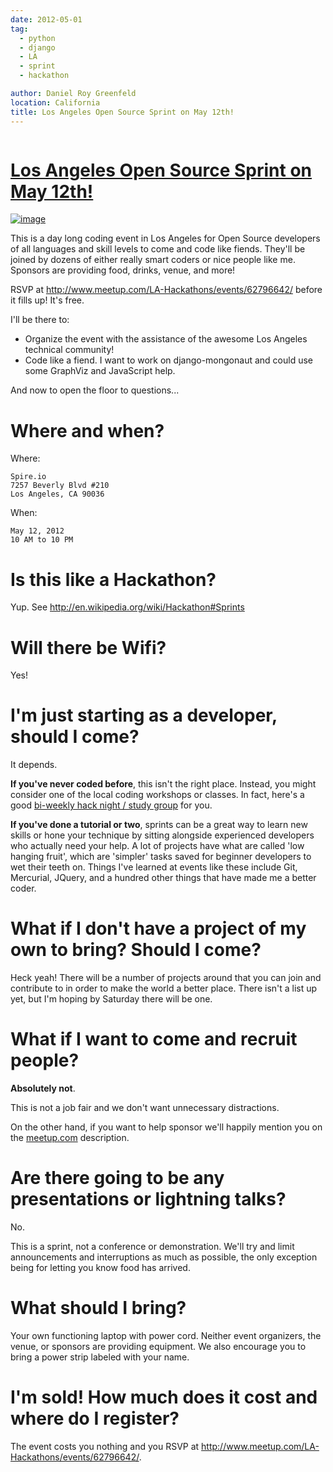 ```yaml
---
date: 2012-05-01
tag:
  - python
  - django
  - LA
  - sprint
  - hackathon

author: Daniel Roy Greenfeld
location: California
title: Los Angeles Open Source Sprint on May 12th!
---
```


<div class="twelve wide column">
  <h1 class="ui block header">
    <div class="content">
      <a href="/los-angeles-sprint "
        >Los Angeles Open Source Sprint on May 12th!</a
      >
    </div>
  </h1>
  <p>
    <a href="http://www.flickr.com/photos/pydanny/7132778527/" target="_blank"
      ><img
        alt="image"
        src="https://farm9.staticflickr.com/8022/7132778527_6e3b49b313_o.png"
    /></a>
  </p>
  <p>
    This is a day long coding event in Los Angeles for Open Source developers of
    all languages and skill levels to come and code like fiends. They'll be
    joined by dozens of either really smart coders or nice people like me.
    Sponsors are providing food, drinks, venue, and more!
  </p>
  <p>
    RSVP at
    <a
      href="http://www.meetup.com/LA-Hackathons/events/62796642/"
      target="_blank"
      >http://www.meetup.com/LA-Hackathons/events/62796642/</a
    >
    before it fills up! It's free.
  </p>
  <p>I'll be there to:</p>
  <ul>
    <li>
      Organize the event with the assistance of the awesome Los Angeles
      technical community!
    </li>
    <li>
      Code like a fiend. I want to work on django-mongonaut and could use some
      GraphViz and JavaScript help.
    </li>
  </ul>
  <p>And now to open the floor to questions...</p>
  <h1 id="where-and-when">Where and when?</h1>
  <p>Where:</p>
  <pre><code>Spire.io
7257 Beverly Blvd #210
Los Angeles, CA 90036
</code></pre>
  <p>When:</p>
  <pre><code>May 12, 2012
10 AM to 10 PM
</code></pre>
  <h1 id="is-this-like-a-hackathon">Is this like a Hackathon?</h1>
  <p>
    Yup. See
    <a href="http://en.wikipedia.org/wiki/Hackathon#Sprints" target="_blank"
      >http://en.wikipedia.org/wiki/Hackathon#Sprints</a
    >
  </p>
  <h1 id="will-there-be-wifi">Will there be Wifi?</h1>
  <p>Yes!</p>
  <h1 id="im-just-starting-as-a-developer-should-i-come">
    I'm just starting as a developer, should I come?
  </h1>
  <p>It depends.</p>
  <p>
    <strong>If you've never coded before</strong>, this isn't the right place.
    Instead, you might consider one of the local coding workshops or classes. In
    fact, here's a good
    <a href="http://www.meetup.com/Los-Angeles-Hack-Night/" target="_blank"
      >bi-weekly hack night / study group</a
    >
    for you.
  </p>
  <p>
    <strong>If you've done a tutorial or two</strong>, sprints can be a great
    way to learn new skills or hone your technique by sitting alongside
    experienced developers who actually need your help. A lot of projects have
    what are called 'low hanging fruit', which are 'simpler' tasks saved for
    beginner developers to wet their teeth on. Things I've learned at events
    like these include Git, Mercurial, JQuery, and a hundred other things that
    have made me a better coder.
  </p>
  <h1 id="what-if-i-dont-have-a-project-of-my-own-to-bring-should-i-come">
    What if I don't have a project of my own to bring? Should I come?
  </h1>
  <p>
    Heck yeah! There will be a number of projects around that you can join and
    contribute to in order to make the world a better place. There isn't a list
    up yet, but I'm hoping by Saturday there will be one.
  </p>
  <h1 id="what-if-i-want-to-come-and-recruit-people">
    What if I want to come and recruit people?
  </h1>
  <p><strong>Absolutely not</strong>.</p>
  <p>This is not a job fair and we don't want unnecessary distractions.</p>
  <p>
    On the other hand, if you want to help sponsor we'll happily mention you on
    the
    <a
      href="http://www.meetup.com/LA-Hackathons/events/62796642/"
      target="_blank"
      >meetup.com</a
    >
    description.
  </p>
  <h1 id="are-there-going-to-be-any-presentations-or-lightning-talks">
    Are there going to be any presentations or lightning talks?
  </h1>
  <p>No.</p>
  <p>
    This is a sprint, not a conference or demonstration. We'll try and limit
    announcements and interruptions as much as possible, the only exception
    being for letting you know food has arrived.
  </p>
  <h1 id="what-should-i-bring">What should I bring?</h1>
  <p>
    Your own functioning laptop with power cord. Neither event organizers, the
    venue, or sponsors are providing equipment. We also encourage you to bring a
    power strip labeled with your name.
  </p>
  <h1 id="im-sold-how-much-does-it-cost-and-where-do-i-register">
    I'm sold! How much does it cost and where do I register?
  </h1>
  <p>
    The event costs you nothing and you RSVP at
    <a
      href="http://www.meetup.com/LA-Hackathons/events/62796642/"
      target="_blank"
      >http://www.meetup.com/LA-Hackathons/events/62796642/</a
    >.
  </p>
  </div>
